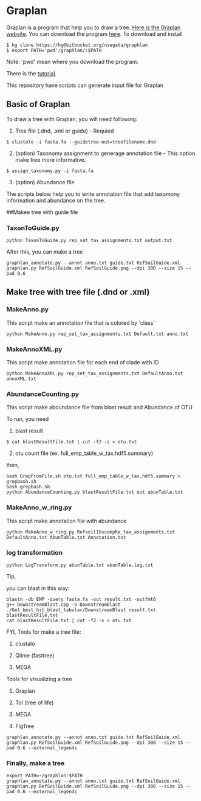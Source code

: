 # Graplan

Graplan is a program that help you to draw a tree. [Here is the Graplan website](http://segatalab.cibio.unitn.it/tools/graphlan/).
You can download the program [here](https://bitbucket.org/nsegata/graphlan/src/c93d0d3739e6?at=default). To download and install

```
$ hg clone https://hg@bitbucket.org/nsegata/graphlan
$ export PATH='pwd'/graphlan/:$PATH
```
Note: 'pwd' mean where you download the program.

There is the [tutorial](https://bitbucket.org/nsegata/graphlan/wiki/Home).

This repository have scripts can generate input file for Graplan

## Basic of Graplan

To draw a tree with Graplan, you will need following:

1. Tree file (.dnd, .xml or guide) - Requied
```
$ clustalo -i fasta.fa --guidetree-out=treefilename.dnd
```
2. (option) Taxonomy assignment to generage annotation file - This option make tree more informative.
```
$ assign_taxonomy.py -i fasta.fa
```
3. (option) Abundance file

The scripts below help you to write annotation file that add taxomony information and abundance on the tree.

##Makee tree with guide file

### TaxonToGuide.py
```
python TaxonToGuide.py rep_set_tax_assignments.txt output.txt
```

After this, you can make a tree

```
graphlan_annotate.py --annot anno.txt guide.txt RefSoilGuide.xml
graphlan.py RefSoilGuide.xml RefSoilGuide.png --dpi 300 --size 15 --pad 0.6
```

## Make tree with tree file (.dnd or .xml)

### MakeAnno.py
This script make an annotation file that is colored by 'class'
```
python MakeAnno.py rep_set_tax_assignments.txt Default.txt anno.txt
```

### MakeAnnoXML.py

This script make annotation file for each end of clade with ID

```
python MakeAnnoXML.py rep_set_tax_assignments.txt DefaultAnno.txt annoXML.txt
```

### AbundanceCounting.py
This script make aboundance file from blast result and Abundance of OTU

To run, you need 

1. blast result
```
$ cat blastResultFile.txt | cut -f2 -s > otu.txt
```
2. otu count file (ex. full_emp_table_w_tax.hdf5.summary)

then,
```
bash GrepFromFile.sh otu.txt full_emp_table_w_tax.hdf5.summary > grepbash.sh
bash grepbash.sh
python AbundanceCounting.py blastResultFile.txt out abunTable.txt
```

### MakeAnno_w_ring.py
This script make annotation file with abundance

```
python MakeAnno_w_ring.py Refsoil16scompRe_tax_assignments.txt DefaultAnno.txt AbunTable.txt Annotation.txt
```

### log transformation

```
python LogTransform.py abunTable.txt abunTable.log.txt
```

Tip,

you can blast in this way:
```
blastn -db EMP -query fasta.fa -out result.txt -outfmt6
g++ DownstreamBlast.cpp -o DownstreamBlast
./Get_best_hit_blast_tabular/DownstreamBlast result.txt blastResultFile.txt
cat blastResultFile.txt | cut -f2 -s > otu.txt
```

FYI, Tools for make a tree file:

1. clustalo

2. Qiime (fasttree)

3. MEGA

Tools for visualizing a tree

1. Graplan

2. Tol (tree of life)

3. MEGA

4. FigTree


```
graphlan_annotate.py --annot anno.txt guide.txt RefSoilGuide.xml
graphlan.py RefSoilGuide.xml RefSoilGuide.png --dpi 300 --size 15 --pad 0.6 --external_legends
```

### Finally, make a tree
```
export PATH=~/graphlan:$PATH
graphlan_annotate.py --annot anno.txt guide.txt RefSoilGuide.xml
graphlan.py RefSoilGuide.xml RefSoilGuide.png --dpi 300 --size 15 --pad 0.6 --external_legends
```